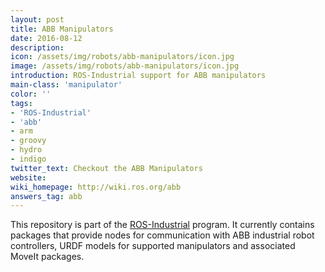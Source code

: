 ```yaml
---
layout: post
title: ABB Manipulators
date: 2016-08-12
description:
icon: /assets/img/robots/abb-manipulators/icon.jpg
image: /assets/img/robots/abb-manipulators/icon.jpg
introduction: ROS-Industrial support for ABB manipulators
main-class: 'manipulator'
color: ''
tags:
- 'ROS-Industrial'
- 'abb'
- arm
- groovy
- hydro
- indigo
twitter_text: Checkout the ABB Manipulators
website: 
wiki_homepage: http://wiki.ros.org/abb
answers_tag: abb
---
```


This repository is part of the [ROS-Industrial](http://wiki.ros.org/Industrial) program. It currently contains packages that provide nodes for communication with ABB industrial robot controllers, URDF models for supported manipulators and associated MoveIt packages.
